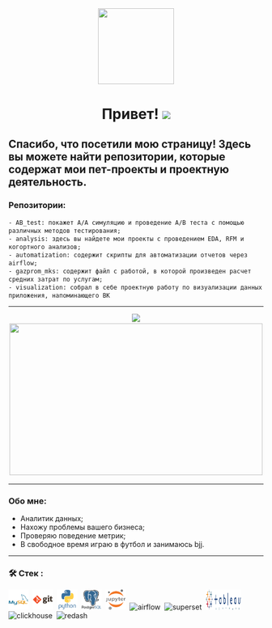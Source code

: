 <div id="header" align="center">
  <img src="https://media.giphy.com/media/grlkPWm6vpdRqZqMQV/giphy.gif" width="150" height="150"/>
  <h1 align="center">
  Привет!  <img src="https://media.giphy.com/media/hvRJCLFzcasrR4ia7z/giphy.gif" width="30px"/>
  </h1>
  <h2 align="left">
  Спасибо, что посетили мою страницу! Здесь вы можете найти репозитории, которые содержат мои пет-проекты и проектную деятельность.
   
  </h2>
  </div>


  ### Репозитории:
    - AB_test: покажет А/А симуляцию и проведение А/В теста с помощью различных методов тестирования;
    - analysis: здесь вы найдете мои проекты с проведением EDA, RFM и когортного анализов;
    - automatization: содержит скрипты для автоматизации отчетов через airflow; 
    - gazprom_mks: содержит файл с работой, в которой произведен расчет средних затрат по услугам;
    - visualization: собрал в себе проектную работу по визуализации данных приложения, напоминающего ВК
    
  ---
    
<div align="center">
  <img src=<align="center">
  <img src="https://media.giphy.com/media/dWesBcTLavkZuG35MI/giphy.gif" width="500" height="300"/>
</div>
                                                                                       
---

### Обо мне:
- Аналитик данных;
- Нахожу проблемы вашего бизнеса;
- Проверяю поведение метрик;                                                                                                
- В свободное время играю в футбол и занимаюсь bjj.                                                                                              
                                                                                                
---

### :hammer_and_wrench: Стек :
                                                                                                
 <div>
  
  <img src="https://github.com/devicons/devicon/blob/master/icons/mysql/mysql-original-wordmark.svg" title="MySQL"  alt="MySQL" width="40" height="40"/>&nbsp;
  <img src="https://github.com/devicons/devicon/blob/master/icons/git/git-original-wordmark.svg" title="Git" alt="Git" width="40" height="40"/>&nbsp;
  <img src="https://github.com/devicons/devicon/blob/master/icons/python/python-original-wordmark.svg" title="python" alt="python" width="40" height="40"/>&nbsp;
  <img src="https://github.com/devicons/devicon/blob/master/icons/postgresql/postgresql-original-wordmark.svg" title="postgresql" alt="postgresql" width="40" height="40"/>&nbsp;
  <img src="https://github.com/devicons/devicon/blob/master/icons/jupyter/jupyter-original-wordmark.svg" title="jupyter" alt="jupyter" width="40" height="40"/>&nbsp;
  <img src="https://fossies.org/linux/apache-airflow/docs/apache-airflow/img/logos/airflow_dark_bg.png" title="airflow" alt="airflow" width="40" height="40"/>&nbsp;
  <img src="https://secure.meetupstatic.com/photos/event/6/2/6/e/highres_488545198.jpeg" title="superset" alt="superset" width="60" height="40"/>&nbsp;
  <img src="https://github.com/logo/Tableau/blob/master/images/logo.svg" title="tableau" alt="tableau" width="70" height="40"/>&nbsp;
  <img src="https://logojinni.com/image/logos/clickhouse.svg" title="clickhouse" alt="clickhouse" width="40" height="40"/>&nbsp;
  <img src="https://images.g2crowd.com/uploads/product/image/social_landscape/social_landscape_b1662d4ab6e2a4dc412cadb7bd2083d0/redash.png" title="redash" alt="redash" width="60" height="40"/>&nbsp;
  
  
  
</div> 
